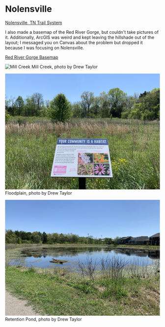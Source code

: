 # Nolensville
[Nolensville, TN Trail System](basemap/Nolensville.pdf)

I also made a basemap of the Red River Gorge, but couldn't take pictures of it. Additionally, ArcGIS was weird and kept leaving the hillshade out of the layout; I messaged you on Canvas about the problem but dropped it because I was focusing on Nolensville.

[Red River Gorge Basemap](basemap/Layout.pdf)


![Mill Creek](photos/b1.jpg) Mill Creek, photo by Drew Taylor

![Floodplain](photos/infosign.jpg) Floodplain, photo by Drew Taylor

![Retention Pond](photos/pond.jpg) Retention Pond, photo by Drew Taylor
